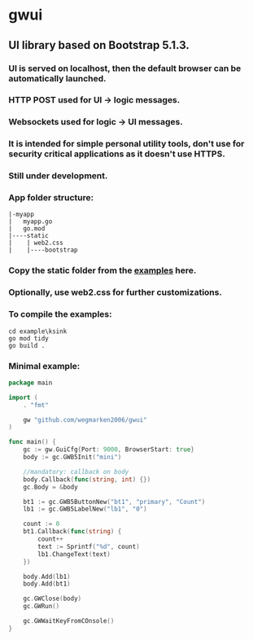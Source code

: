 # gwui
## UI library based on Bootstrap 5.1.3.
### UI is served on localhost, then the default browser can be automatically launched.
### HTTP POST used for UI -> logic messages.
### Websockets used for logic -> UI messages. 
### It is intended for simple personal utility tools, don't use for security critical applications as it doesn't use HTTPS.

### Still  under development.
###
### App folder structure:
```
|-myapp
|   myapp.go
|   go.mod
|----static
|    | web2.css
|    |----bootstrap
```
### Copy the static folder from the [examples](./examples) here.
### Optionally, use web2.css for further customizations.
###
### To compile the examples:
```
cd example\ksink
go mod tidy
go build .
```

### Minimal example:
```go
package main

import (
    . "fmt"

	gw "github.com/wegmarken2006/gwui"
)

func main() {
	gc := gw.GuiCfg{Port: 9000, BrowserStart: true}
	body := gc.GWB5Init("mini")

	//mandatory: callback on body
	body.Callback(func(string, int) {})
	gc.Body = &body

	bt1 := gc.GWB5ButtonNew("bt1", "primary", "Count")
	lb1 := gc.GWB5LabelNew("lb1", "0")

	count := 0
	bt1.Callback(func(string) {
		count++
		text := Sprintf("%d", count)
		lb1.ChangeText(text)
	})

	body.Add(lb1)
	body.Add(bt1)

	gc.GWClose(body)
	gc.GWRun()

	gc.GWWaitKeyFromCOnsole()
}
```

